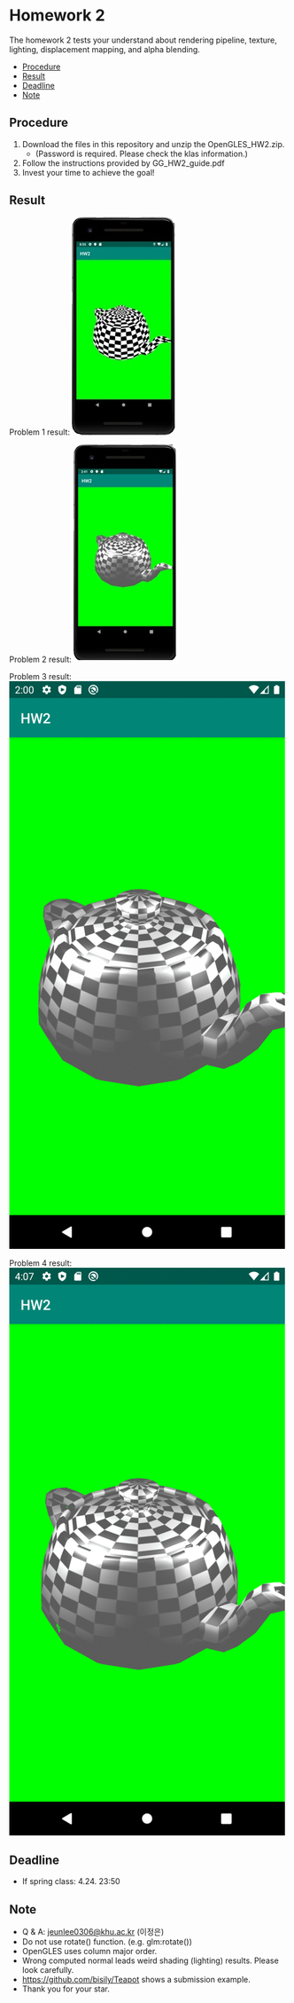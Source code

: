 # Homework 2
The homework 2 tests your understand about rendering pipeline, texture, lighting, displacement mapping, and alpha blending.  


* [Procedure](#procedure)
* [Result](#result)
* [Deadline](#deadline)
* [Note](#note)


## Procedure
1. Download the files in this repository and unzip the OpenGLES_HW2.zip. 
   - (Password is required. Please check the klas information.)
2. Follow the instructions provided by GG_HW2_guide.pdf
3. Invest your time to achieve the goal!

## Result
Problem 1 result:
![](img/hw2-1.jpg)

Problem 2 result:
![](img/hw2-2.jpg)

Problem 3 result:
![](img/hw2-3.gif)

Problem 4 result:
![](img/hw2-4.gif)

## Deadline
* If spring class: 4.24. 23:50

## Note
* Q & A: jeunlee0306@khu.ac.kr (이정은)
* Do not use rotate() function. (e.g. glm:rotate()) 
* OpenGLES uses column major order. 
* Wrong computed normal leads weird shading (lighting) results. Please look carefully. 
* https://github.com/bisily/Teapot shows a submission example. 
* Thank you for your star.
